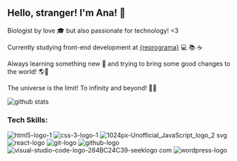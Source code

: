 ## Hello, stranger! I'm Ana! 👋 

Biologist by love :mortar_board: but also passionate for technology! <3

Currently studying front-end development at [{reprograma}](https://reprograma.com.br/) :computer: :books: :coffee: 

Always learning something new :seedling: and trying to bring some good changes to the world! :earth_americas::dart:

The universe is the limit! To infinity and beyond! :rocket::sparkles: 


![github stats](https://github-readme-stats.vercel.app/api?username=anamlcl&show_icons=true&hide=stars,issues&theme=material-palenight)


### Tech Skills:

![html5-logo-1](https://user-images.githubusercontent.com/60146477/102089143-983a2d80-3dfa-11eb-88d1-f8efc233d825.png)
![css-3-logo-1](https://user-images.githubusercontent.com/60146477/102089156-9bcdb480-3dfa-11eb-9d09-51a7c4ef835c.png)
![1024px-Unofficial_JavaScript_logo_2 svg](https://user-images.githubusercontent.com/60146477/102089162-a0926880-3dfa-11eb-9ad6-23cc5be9d011.png)
![react-logo](https://user-images.githubusercontent.com/60146477/102089176-a4be8600-3dfa-11eb-9317-1d323d0bb96f.png)
![git-logo](https://user-images.githubusercontent.com/60146477/102089189-a9833a00-3dfa-11eb-90b1-fb4f34912836.png)
![github-logo](https://user-images.githubusercontent.com/60146477/102089206-adaf5780-3dfa-11eb-8a19-112dd6ffe1a2.png)
![visual-studio-code-logo-284BC24C39-seeklogo com](https://user-images.githubusercontent.com/60146477/102089227-b2740b80-3dfa-11eb-8457-e812b0c63b08.png)
![wordpress-logo](https://user-images.githubusercontent.com/60146477/102089240-b738bf80-3dfa-11eb-8f7c-521c063c858a.png)







